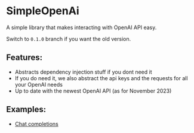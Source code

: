 # SimpleOpenAi
A simple library that makes interacting with OpenAI API easy.

Switch to `0.1.0` branch if you want the old version.

## Features:
- Abstracts dependency injection stuff if you dont need it
- If you do need it, we also abstract the api keys and the requests for all your OpenAI needs
- Up to date with the newest OpenAI API (as for November 2023)

## Examples:
- [Chat completions](./Docs/ChatCompletions.md)